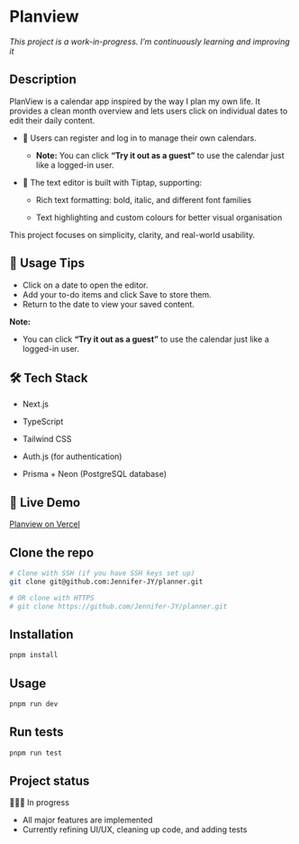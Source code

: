 # Planview

_This project is a work-in-progress. I’m continuously learning and improving it_

## Description

PlanView is a calendar app inspired by the way I plan my own life. It provides a clean month overview and lets users click on individual dates to edit their daily content.

- 🔐 Users can register and log in to manage their own calendars.

  - **Note:**
    You can click **“Try it out as a guest”** to use the calendar just like a logged-in user.

- 📝 The text editor is built with Tiptap, supporting:

  - Rich text formatting: bold, italic, and different font families

  - Text highlighting and custom colours for better visual organisation

This project focuses on simplicity, clarity, and real-world usability.

## 📝 Usage Tips

- Click on a date to open the editor.
- Add your to-do items and click Save to store them.
- Return to the date to view your saved content.

**Note:**

- You can click **“Try it out as a guest”** to use the calendar just like a logged-in user.

## 🛠️ Tech Stack

- Next.js

- TypeScript

- Tailwind CSS

- Auth.js (for authentication)

- Prisma + Neon (PostgreSQL database)

## 🚀 Live Demo

[Planview on Vercel](https://planner-drab-two.vercel.app/)

## Clone the repo

```bash
# Clone with SSH (if you have SSH keys set up)
git clone git@github.com:Jennifer-JY/planner.git

# OR clone with HTTPS
# git clone https://github.com/Jennifer-JY/planner.git
```

## Installation

```bash
pnpm install
```

## Usage

```bash
pnpm run dev
```

## Run tests

```bash
pnpm run test
```

## Project status

👩🏻‍💻 In progress

- All major features are implemented
- Currently refining UI/UX, cleaning up code, and adding tests
